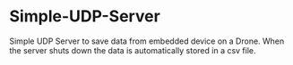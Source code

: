 # Simple-UDP-Server
Simple UDP Server to save data from embedded device on a Drone. When the server shuts down the data is automatically stored in a csv file.
